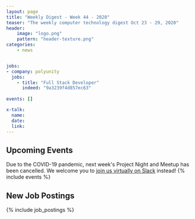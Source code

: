 ```yaml
---
layout: page
title: "Weekly Digest - Week 44 - 2020"
teaser: "The weekly computer technology digest Oct 23 - 29, 2020"
header:
    image: "logo.png"
    pattern: "header-texture.png"
categories:
    - news


jobs:
- company: polyunity
  jobs:
    - title: "Full Stack Developer"
      indeed: "9a3239f4d857ec63"
      
events: []

x-talk:
  name:
  date:
  link:
---
```


## Upcoming Events
Due to the COVID-19 pandemic, next week's Project Night and Meetup has been cancelled. We welcome you to [join us virtually on Slack](https://join.slack.com/t/ctsnl/shared_invite/enQtNzE5Mzc1OTA3ODI2LTdhODg1ZTQ4YTMwNDRkYzI2OWZjOTZmYWZjNjA3N2QzMTRiZWEyNmI0MTRmYjNjMDFhZGUxNzlhY2I5YjEwMTk) instead!
{% include events %}

## New Job Postings
{% include job_postings %}
